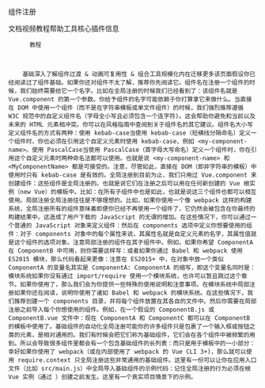 组件注册

文档视频教程帮助工具核心插件信息
          
          教程
          
            
          
        基础深入了解组件过渡 & 动画可复用性 & 组合工具规模化内在迁移更多该页面假设你已经阅读过了组件基础。如果你还对组件不太了解，推荐你先阅读它。组件名在注册一个组件的时候，我们始终需要给它一个名字。比如在全局注册的时候我们已经看到了：该组件名就是 Vue.component 的第一个参数。你给予组件的名字可能依赖于你打算拿它来做什么。当直接在 DOM 中使用一个组件（而不是在字符串模板或单文件组件）的时候，我们强烈推荐遵循 W3C 规范中的自定义组件名（字母全小写且必须包含一个连字符)。这会帮助你避免和当前以及未来的 HTML 元素相冲突。你可以在风格指南中查阅到关于组件名的其它建议。组件名大小写定义组件名的方式有两种：使用 kebab-case当使用 kebab-case（短横线分隔命名）定义一个组件时，你也必须在引用这个自定义元素时使用 kebab-case，例如 <my-component-name>。使用 PascalCase当使用 PascalCase（首字母大写命名）定义一个组件时，你在引用这个自定义元素时两种命名法都可以使用。也就是说 <my-component-name> 和 <MyComponentName> 都是可接受的。注意，尽管如此，直接在 DOM（即非字符串的模板）中使用时只有 kebab-case 是有效的。全局注册到目前为止，我们只用过 Vue.component 来创建组件：这些组件是全局注册的。也就是说它们在注册之后可以用在任何新创建的 Vue 根实例（new Vue）的模板中。比如：在所有子组件中也是如此，也就是说这三个组件也都可以相互使用。局部注册全局注册往往是不够理想的。比如，如果你使用一个像 webpack 这样的构建系统，全局注册所有的组件意味着即便你已经不再使用一个组件了，它仍然会被包含在你最终的构建结果中。这造成了用户下载的 JavaScript 的无谓的增加。在这些情况下，你可以通过一个普通的 JavaScript 对象来定义组件：然后在 components 选项中定义你想要使用的组件：对于 components 对象中的每个属性来说，其属性名就是自定义元素的名字，其属性值就是这个组件的选项对象。注意局部注册的组件在其子组件中。例如，如果你希望 ComponentA 在 ComponentB 中可用，则你需要这样写：或者如果你通过 Babel 和 webpack 使用 ES2015 模块，那么代码看起来更像：注意在 ES2015+ 中，在对象中放一个类似 ComponentA 的变量名其实是 ComponentA: ComponentA 的缩写，即这个变量名同时是：模块系统如果你没有通过 import/require 使用一个模块系统，也许可以暂且跳过这个章节。如果你使用了，那么我们会为你提供一些特殊的使用说明和注意事项。在模块系统中局部注册如果你还在阅读，说明你使用了诸如 Babel 和 webpack 的模块系统。在这些情况下，我们推荐创建一个 components 目录，并将每个组件放置在其各自的文件中。然后你需要在局部注册之前导入每个你想使用的组件。例如，在一个假设的 ComponentB.js 或 ComponentB.vue 文件中：现在 ComponentA 和 ComponentC 都可以在 ComponentB 的模板中使用了。基础组件的自动化全局注册可能你的许多组件只是包裹了一个输入框或按钮之类的元素，是相对通用的。我们有时候会把它们称为基础组件，它们会在各个组件中被频繁的用到。所以会导致很多组件里都会有一个包含基础组件的长列表：而只是用于模板中的一小部分：幸好如果你使用了 webpack（或在内部使用了 webpack 的 Vue CLI 3+)，那么就可以使用 require.context 只全局注册这些非常通用的基础组件。这里有一份可以让你在应用入口文件（比如 src/main.js）中全局导入基础组件的示例代码：记住全局注册的行为必须在根 Vue 实例（通过 ）创建之前发生。这里有一个真实项目情景下的示例。